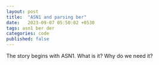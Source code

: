 ```yaml
---
layout: post
title:  "ASN1 and parsing ber"
date:   2023-09-07 05:50:02 +0530
tags: asn1 ber der
categories: code
published: false
---
```


The story begins with ASN1. What is it? Why do we need it?

